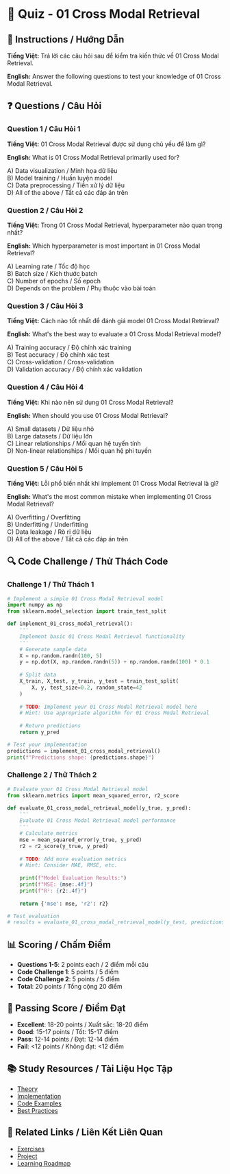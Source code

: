 # 🧠 Quiz - 01 Cross Modal Retrieval

## 📝 Instructions / Hướng Dẫn

**Tiếng Việt:** Trả lời các câu hỏi sau để kiểm tra kiến thức về 01 Cross Modal Retrieval.

**English:** Answer the following questions to test your knowledge of 01 Cross Modal Retrieval.

## ❓ Questions / Câu Hỏi

### Question 1 / Câu Hỏi 1
**Tiếng Việt:** 01 Cross Modal Retrieval được sử dụng chủ yếu để làm gì?

**English:** What is 01 Cross Modal Retrieval primarily used for?

A) Data visualization / Minh họa dữ liệu  
B) Model training / Huấn luyện model  
C) Data preprocessing / Tiền xử lý dữ liệu  
D) All of the above / Tất cả các đáp án trên

### Question 2 / Câu Hỏi 2
**Tiếng Việt:** Trong 01 Cross Modal Retrieval, hyperparameter nào quan trọng nhất?

**English:** Which hyperparameter is most important in 01 Cross Modal Retrieval?

A) Learning rate / Tốc độ học  
B) Batch size / Kích thước batch  
C) Number of epochs / Số epoch  
D) Depends on the problem / Phụ thuộc vào bài toán

### Question 3 / Câu Hỏi 3
**Tiếng Việt:** Cách nào tốt nhất để đánh giá model 01 Cross Modal Retrieval?

**English:** What's the best way to evaluate a 01 Cross Modal Retrieval model?

A) Training accuracy / Độ chính xác training  
B) Test accuracy / Độ chính xác test  
C) Cross-validation / Cross-validation  
D) Validation accuracy / Độ chính xác validation

### Question 4 / Câu Hỏi 4
**Tiếng Việt:** Khi nào nên sử dụng 01 Cross Modal Retrieval?

**English:** When should you use 01 Cross Modal Retrieval?

A) Small datasets / Dữ liệu nhỏ  
B) Large datasets / Dữ liệu lớn  
C) Linear relationships / Mối quan hệ tuyến tính  
D) Non-linear relationships / Mối quan hệ phi tuyến

### Question 5 / Câu Hỏi 5
**Tiếng Việt:** Lỗi phổ biến nhất khi implement 01 Cross Modal Retrieval là gì?

**English:** What's the most common mistake when implementing 01 Cross Modal Retrieval?

A) Overfitting / Overfitting  
B) Underfitting / Underfitting  
C) Data leakage / Rò rỉ dữ liệu  
D) All of the above / Tất cả các đáp án trên

## 🔍 Code Challenge / Thử Thách Code

### Challenge 1 / Thử Thách 1
```python
# Implement a simple 01 Cross Modal Retrieval model
import numpy as np
from sklearn.model_selection import train_test_split

def implement_01_cross_modal_retrieval():
    '''
    Implement basic 01 Cross Modal Retrieval functionality
    '''
    # Generate sample data
    X = np.random.randn(100, 5)
    y = np.dot(X, np.random.randn(5)) + np.random.randn(100) * 0.1
    
    # Split data
    X_train, X_test, y_train, y_test = train_test_split(
        X, y, test_size=0.2, random_state=42
    )
    
    # TODO: Implement your 01 Cross Modal Retrieval model here
    # Hint: Use appropriate algorithm for 01 Cross Modal Retrieval
    
    # Return predictions
    return y_pred

# Test your implementation
predictions = implement_01_cross_modal_retrieval()
print(f"Predictions shape: {predictions.shape}")
```

### Challenge 2 / Thử Thách 2
```python
# Evaluate your 01 Cross Modal Retrieval model
from sklearn.metrics import mean_squared_error, r2_score

def evaluate_01_cross_modal_retrieval_model(y_true, y_pred):
    '''
    Evaluate 01 Cross Modal Retrieval model performance
    '''
    # Calculate metrics
    mse = mean_squared_error(y_true, y_pred)
    r2 = r2_score(y_true, y_pred)
    
    # TODO: Add more evaluation metrics
    # Hint: Consider MAE, RMSE, etc.
    
    print(f"Model Evaluation Results:")
    print(f"MSE: {mse:.4f}")
    print(f"R²: {r2:.4f}")
    
    return {'mse': mse, 'r2': r2}

# Test evaluation
# results = evaluate_01_cross_modal_retrieval_model(y_test, predictions)
```

## 📊 Scoring / Chấm Điểm

- **Questions 1-5**: 2 points each / 2 điểm mỗi câu
- **Code Challenge 1**: 5 points / 5 điểm
- **Code Challenge 2**: 5 points / 5 điểm
- **Total**: 20 points / Tổng cộng 20 điểm

## 🎯 Passing Score / Điểm Đạt

- **Excellent**: 18-20 points / Xuất sắc: 18-20 điểm
- **Good**: 15-17 points / Tốt: 15-17 điểm  
- **Pass**: 12-14 points / Đạt: 12-14 điểm
- **Fail**: <12 points / Không đạt: <12 điểm

## 📚 Study Resources / Tài Liệu Học Tập

- [Theory](./THEORY_01_cross_modal_retrieval.md)
- [Implementation](./IMPLEMENTATION_01_cross_modal_retrieval.md)
- [Code Examples](./CODE_EXAMPLES_01_cross_modal_retrieval.md)
- [Best Practices](./BEST_PRACTICES_01_cross_modal_retrieval.md)

## 🔗 Related Links / Liên Kết Liên Quan

- [Exercises](./EXERCISES_01_cross_modal_retrieval.md)
- [Project](./PROJECT_01_cross_modal_retrieval.md)
- [Learning Roadmap](./LEARNING_ROADMAP_01_cross_modal_retrieval.md)
